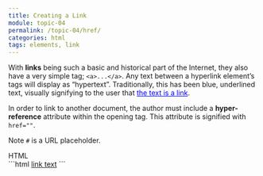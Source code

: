 ```yaml
---
title: Creating a Link
module: topic-04
permalink: /topic-04/href/
categories: html
tags: elements, link
---
```


<div class="divider-heading"></div>

With **links** being such a basic and historical part of the Internet, they  also have a very simple tag; `<a>...</a>`. Any text between a hyperlink element’s tags will display as “hypertext”. Traditionally, this has been blue, underlined text, visually signifying to the user that <a href="#" style="color: blue; text-decoration: underline">the text is a link</a>.

In order to link to another document, the author must include a **hyper-reference** attribute within the opening tag. This attribute is signified with `href=""`.

<span class="label label-info">Note</span> `#` is a URL placeholder.


<div id="code-heading">HTML</div>
```html
<a href="#">link text</a>
```


<div class="external-embed">
  <p data-height="400" data-theme-id="30567" data-slug-hash="aLWJpd" data-default-tab="html,result" data-user="Media-Ed-Online" data-pen-title="HTML Links (No Target)" class="codepen"></p>
</div>
